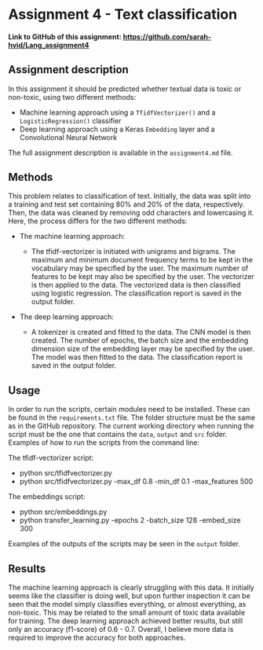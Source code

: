 # Assignment 4 - Text classification
 
#### Link to GitHub of this assignment: https://github.com/sarah-hvid/Lang_assignment4
 
## Assignment description
In this assignment it should be predicted whether textual data is toxic or non-toxic, using two different methods:
- Machine learning approach using a ```TfidfVectorizer()``` and a ```LogisticRegression()``` classifier
- Deep learning approach using a Keras ```Embedding``` layer and a Convolutional Neural Network

The full assignment description is available in the ```assignment4.md``` file.

## Methods
This problem relates to classification of text. Initially, the data was split into a training and test set containing 80% and 20% of the data, respectively. Then, the data was cleaned by removing odd characters and lowercasing it. Here, the process differs for the two different methods:

- The machine learning approach:
  - The tfidf-vectorizer is initiated with unigrams and bigrams. The maximum and minimum document frequency terms to be kept in the vocabulary may be specified by the user. The maximum number of features to be kept may also be specified by the user. The vectorizer is then applied to the data. The vectorized data is then classified using logistic regression. The classification report is saved in the output folder. 
  
- The deep learning approach:
  - A tokenizer is created and fitted to the data. The CNN model is then created. The number of epochs, the batch size and the embedding dimension size of the embedding layer may be specified by the user. The model was then fitted to the data. The classification report is saved in the output folder. 

## Usage
In order to run the scripts, certain modules need to be installed. These can be found in the ```requirements.txt``` file. The folder structure must be the same as in the GitHub repository. The current working directory when running the script must be the one that contains the ```data```, ```output``` and ```src``` folder. Examples of how to run the scripts from the command line: 

The tfidf-vectorizer script:
- python src/tfidfvectorizer.py
- python src/tfidfvectorizer.py -max_df 0.8 -min_df 0.1 -max_features 500

The embeddings script:
- python src/embeddings.py
- python transfer_learning.py -epochs 2 -batch_size 128 -embed_size 300
  
Examples of the outputs of the scripts may be seen in the ```output``` folder. 

## Results
The machine learning approach is clearly struggling with this data. It initially seems like the classifier is doing well, but upon further inspection it can be seen that the model simply classifies everything, or almost everything, as non-toxic. This may be related to the small amount of toxic data available for training. The deep learning approach achieved better results, but still only an accuracy (f1-score) of 0.6 - 0.7. Overall, I believe more data is required to improve the accuracy for both approaches. 

